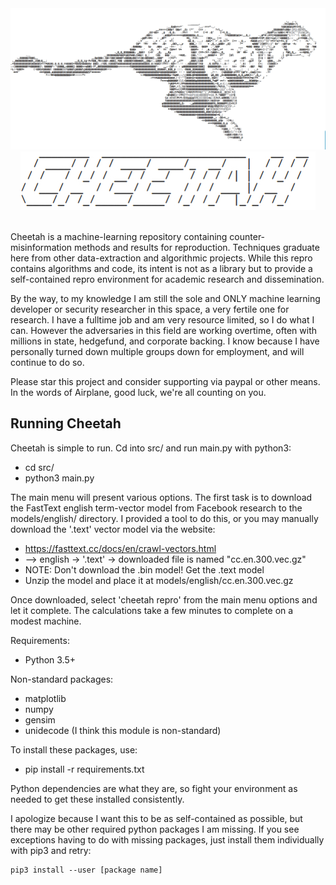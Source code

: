 <div align="center" style="-moz-user-select: none; user-select: none; pointer-events: none; cursor: default; text-decoration: none; color: black;">
<img src="./misc/logos/cheetah_invert.jpeg" />
<img src="./misc/logos/cheetah_logo_invert.jpeg" />
</div>
&nbsp;

Cheetah is a machine-learning repository containing counter-misinformation methods and results for reproduction.
Techniques graduate here from other data-extraction and algorithmic projects. While this repro
contains algorithms and code, its intent is not as a library but to provide a self-contained repro environment for academic research and dissemination.

By the way, to my knowledge I am still the sole and ONLY machine learning developer or security researcher in this space, a very fertile one for research.
I have a fulltime job and am very resource limited, so I do what I can. However the adversaries in this field are working overtime, often with millions in state, hedgefund, and corporate backing.
I know because I have personally turned down multiple groups down for employment, and will continue to do so.

Please star this project and consider supporting via paypal or other means. In the words of Airplane, good luck, we're all counting on you.

## Running Cheetah

Cheetah is simple to run. Cd into src/ and run main.py with python3:

* cd src/
* python3 main.py

The main menu will present various options.
The first task is to download the FastText english term-vector model from Facebook research to the 
models/english/ directory. I provided a tool to do this, or you may manually download the '.text' vector model via the website:
* https://fasttext.cc/docs/en/crawl-vectors.html
* --> english -> '.text' -> downloaded file is named "cc.en.300.vec.gz"
* NOTE: Don't download the .bin model! Get the .text model
* Unzip the model and place it at models/english/cc.en.300.vec.gz

Once downloaded, select 'cheetah repro' from the main menu options and let it complete. The 
calculations take a few minutes to complete on a modest machine.

Requirements:
* Python 3.5+

Non-standard packages:
* matplotlib
* numpy
* gensim
* unidecode (I think this module is non-standard)

To install these packages, use:
* pip install -r requirements.txt

Python dependencies are what they are, so fight your environment as needed to get these installed consistently.

I apologize because I want this to be as self-contained as possible, but there may be other required
python packages I am missing. If you see exceptions having to do with missing packages, just install
them individually with pip3 and retry:

	pip3 install --user [package name]


